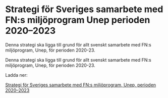 # Strategi för Sveriges samarbete med FN:s miljöprogram Unep perioden 2020–2023

Denna strategi ska ligga till grund för allt svenskt samarbete med FN:s miljöprogram, Unep, för perioden 2020-23.

Denna strategi ska ligga till grund för allt svenskt samarbete med FN:s miljöprogram, Unep, för perioden 2020-23.

Ladda ner:

[Strategi för Sveriges samarbete med FN:s miljöprogram, Unep, perioden 2020–2023](~/link/e00c043a8a6140eba4c212966d1ac2f3.aspx)
